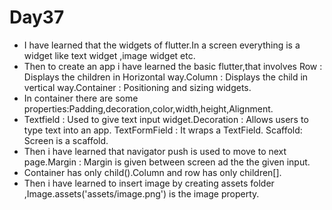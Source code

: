 # Day37

* I have learned that the widgets of flutter.In a screen everything is a widget like text widget ,image widget etc.
* Then to create an app i have learned the basic flutter,that involves Row : Displays the children in Horizontal way.Column : Displays the child in vertical way.Container : Positioning and sizing widgets.
* In container there are some properties:Padding,decoration,color,width,height,Alignment.
* Textfield :  Used to give text input widget.Decoration : Allows users to type text into an app. TextFormField : It wraps a TextField. Scaffold: Screen is a scaffold.
* Then i have learned that navigator push is used to move to next page.Margin : Margin is given between screen ad the the given input.
* Container has only child().Column and row has only children[].
* Then i have learned to insert image by creating assets folder ,Image.assets('assets/image.png') is the image property.

